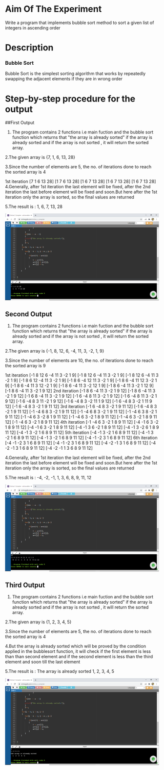# Aim Of The Experiment
Write a program that implements bubble sort method to sort a given list of integers in ascending order
# Description
### Bubble Sort
Bubble Sort is the simplest sorting algorithm that works by repeatedly swapping the adjacent elements if they are in wrong order
# Step-by-step procedure for the output
##First Output

1. The program contains 2 functions i.e main fuction and the bubble sort function which returns that "the array is already sorted" if the array is already sorted and if the array is not sorted , it will return the sorted array.

2.The given array is {7, 1, 6, 13, 28}

3.Since the number of elements are 5, the no. of iterations done to reach the sorted array is 4

1st iteration [7 1 6 13 28]
              [1 7 6 13 28]
              [1 6 7 13 28]
              [1 6 7 13 28]
              [1 6 7 13 28]
4.Generally, after 1st iteration the last element will be fixed, after the 2nd iteration the last before element will be fixed and soon.But here after the 1st iteration only the array is sorted, so the final values are returned

5.The result is : 1, 6, 7, 13, 28

![output](o5.png)
## Second Output

1. The program contains 2 functions i.e main fuction and the bubble sort function which returns that "the array is already sorted" if the array is already sorted and if the array is not sorted , it will return the sorted array.

2.The given array is {-1, 8, 12, 6, -4, 11, 3, -2, 1, 9}

3.Since the number of elements are 10, the no. of iterations done to reach the sorted array is 9

1st iteration [-1 8 12 6 -4 11 3 -2 1 9]
              [-1 8 12 6 -4 11 3 -2 1 9]
              [-1 8 12 6 -4 11 3 -2 1 9]
              [-1 8 6 12 -4 11 3 -2 1 9]
              [-1 8 6 -4 12 11 3 -2 1 9]
              [-1 8 6 -4 11 12 3 -2 1 9]
              [-1 8 6 -4 11 3 12 -2 1 9]
              [-1 8 6 -4 11 3 -2 12 1 9]
              [-1 8 6 -4 11 3 -2 1 12 9]
              [-1 8 6 -4 11 3 -2 1 9 12]
2nd iteration [-1 8 6 -4 11 3 -2 1 9 12]
              [-1 8 6 -4 11 3 -2 1 9 12]
              [-1 6 8 -4 11 3 -2 1 9 12]
              [-1 6 -4 8 11 3 -2 1 9 12]
              [-1 6 -4 8 11 3 -2 1 9 12]
              [-1 6 -4 8 3 11 -2 1 9 12]
              [-1 6 -4 8 3 -2 11 1 9 12]
              [-1 6 -4 8 3 -2 1 11 9 12]
              [-1 6 -4 8 3 -2 1 9 11 12]
3rd iteration [-1 6 -4 8 3 -2 1 9 11 12]
              [-1 6 -4 8 3 -2 1 9 11 12]
              [-1 -4 6 8 3 -2 1 9 11 12]
              [-1 -4 6 8 3 -2 1 9 11 12]
              [-1 -4 6 3 8 -2 1 9 11 12]
              [-1 -4 6 3 -2 8 1 9 11 12]
              [-1 -4 6 3 -2 1 8 9 11 12]
              [-1 -4 6 3 -2 1 8 9 11 12]
              [-1 -4 6 3 -2 1 8 9 11 12]
4th iteration [-1 -4 6 3 -2 1 8 9 11 12]
              [-4 -1 6 3 -2 1 8 9 11 12]
              [-4 -1 6 3 -2 1 8 9 11 12]
              [-4 -1 3 6 -2 1 8 9 11 12]
              [-4 -1 3 -2 6 1 8 9 11 12]
              [-4 -1 3 -2 1 6 8 9 11 12]
5th iteration [-4 -1 3 -2 1 6 8 9 11 12]
              [-4 -1 3 -2 1 6 8 9 11 12]
              [-4 -1 3 -2 1 6 8 9 11 12]
              [-4 -1 -2 3 1 6 8 9 11 12]
6th iteration [-4 -1 -2 3 1 6 8 9 11 12]
              [-4 -1 -2 3 1 6 8 9 11 12]
              [-4 -2 -1 3 1 6 8 9 11 12]
              [-4 -2 -1 3 1 6 8 9 11 12]
              [-4 -2 -1 1 3 6 8 9 11 12]
              
4.Generally, after 1st iteration the last element will be fixed, after the 2nd iteration the last before element will be fixed and soon.But here after the 1st iteration only the array is sorted, so the final values are returned

5.The result is : -4, -2, -1, 1, 3, 6, 8, 9, 11, 12

![output](o10.png)

## Third Output

1. The program contains 2 functions i.e main fuction and the bubble sort function which returns that "the array is already sorted" if the array is already sorted and if the array is not sorted , it will return the sorted array.

2.The given array is {1, 2, 3, 4, 5}

3.Since the number of elements are 5, the no. of iterations done to reach the sorted array is 4

4.But the array is already sorted which will be proved by the condition applied in the bubblesort function, it will check if the first element is less than than second element and if the second element is less than the third element and soon till the last element

5.The result is : The array is already sorted
                  1, 2, 3, 4, 5
                  
![output](oa5.png)

              



            

